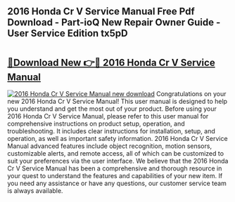 ## 2016 Honda Cr V Service Manual Free Pdf Download - Part-ioQ New Repair Owner Guide - User Service Edition tx5pD

# <h2><a href="http://bc14311.oget.top/?id=2016+Honda+Cr+V+Service+Manual">🔗Download New 👉🔴 2016 Honda Cr V Service Manual</a></h2>

[![2016 Honda Cr V Service Manual new download](https://i.imgur.com/5g1atiW.png)](http://bc14311.oget.top/?id=2016+Honda+Cr+V+Service+Manual)
Congratulations on your new 2016 Honda Cr V Service Manual! This user manual is designed to help you understand and get the most out of your product. Before using your 2016 Honda Cr V Service Manual, please refer to this user manual for comprehensive instructions on product setup, operation, and troubleshooting. It includes clear instructions for installation, setup, and operation, as well as important safety information. 2016 Honda Cr V Service Manual advanced features include object recognition, motion sensors, customizable alerts, and remote access, all of which can be customized to suit your preferences via the user interface. We believe that the 2016 Honda Cr V Service Manual has been a comprehensive and thorough resource in your quest to understand the features and capabilities of your new item. If you need any assistance or have any questions, our customer service team is always available.
